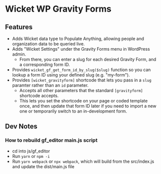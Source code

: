 # Wicket WP Gravity Forms

## Features
* Adds Wicket data type to Populate Anything, allowing people and organization data to be queried live.
* Adds "Wicket Settings" under the Gravity Forms menu in WordPress admin.
  * From there, you can enter a slug for each desired Gravity Form, and a corresponding form ID.
* Provides `wicket_gf_get_form_id_by_slug($slug)` function so you can lookup a form ID using your defined slug (e.g. "my-form").
* Provides `[wicket_gravityform]` shortcode that lets you pass in a `slug` paramter rather than an `id` parameter.
  * Accepts all other parameters that the standard `[gravityform]` shortcode accepts. 
  * This lets you set the shortcode on your page or coded template once, and then update that form ID later if you need to import a new one or temporarily switch to an in-development form.

## Dev Notes

### How to rebuild gf_editor main.js script
* cd into js/gf_editor
* Run `yarn` or `npm -i`
* Run `yarn webpack` or `npx webpack`, which will build from the src/index.js and update the dist/main.js file